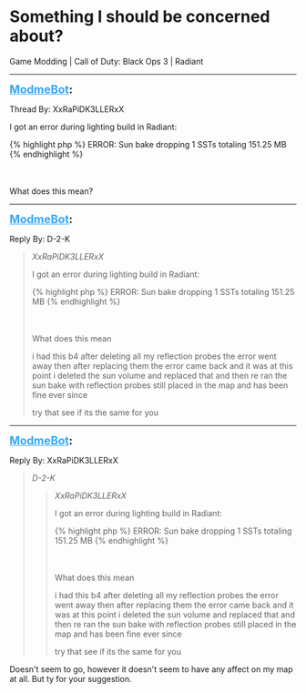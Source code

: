 # Something I should be concerned about?
Game Modding | Call of Duty: Black Ops 3 | Radiant

---
<strong style="font-size: 1.4em;"><span style="text-decoration: underline;text-decoration-color: #34a7f9;"><span style="color:#34a7f9;">ModmeBot</span></span>:</strong>

<p>Thread By: XxRaPiDK3LLERxX<br /><p style="text-align:left;">I got an error during lighting build in Radiant:</p>{% highlight php %}
ERROR: Sun bake dropping 1 SSTs totaling 151.25 MB
{% endhighlight %}
<br /><br /><br /><p style="text-align:left;"></p><p style="text-align:left;">What does this mean?</p><p style="text-align:left;"></p></p>

---
<strong style="font-size: 1.4em;"><span style="text-decoration: underline;text-decoration-color: #34a7f9;"><span style="color:#34a7f9;">ModmeBot</span></span>:</strong>

<p>Reply By: D-2-K<br /><blockquote><em>XxRaPiDK3LLERxX</em><p style="text-align:left;">I got an error during lighting build in Radiant:</p>{% highlight php %}
ERROR: Sun bake dropping 1 SSTs totaling 151.25 MB
{% endhighlight %}
<br /><br /><br /><p style="text-align:left;"></p><p style="text-align:left;">What does this mean</p><p style="text-align:left;"></p><p style="text-align:left;">i had this b4 after deleting all my reflection probes the error went away then after replacing them the error came back and it was at this point i deleted the sun volume and replaced that and then re ran the sun bake with reflection probes still placed in the map and has been fine ever since</p><p style="text-align:left;"></p><p style="text-align:left;">try that see if its the same for you </p><p style="text-align:left;"></p><p style="text-align:left;"></p><p style="text-align:left;"></p><p style="text-align:left;"></p><p style="text-align:left;"></p><p style="text-align:left;"></p></blockquote><p style="text-align:left;"></p></p>

---
<strong style="font-size: 1.4em;"><span style="text-decoration: underline;text-decoration-color: #34a7f9;"><span style="color:#34a7f9;">ModmeBot</span></span>:</strong>

<p>Reply By: XxRaPiDK3LLERxX<br /><blockquote><em>D-2-K</em><blockquote><em>XxRaPiDK3LLERxX</em><p style="text-align:left;">I got an error during lighting build in Radiant:</p>{% highlight php %}
ERROR: Sun bake dropping 1 SSTs totaling 151.25 MB
{% endhighlight %}
<br /><br /><br /><p style="text-align:left;"></p><p style="text-align:left;">What does this mean</p><p style="text-align:left;"></p><p style="text-align:left;">i had this b4 after deleting all my reflection probes the error went away then after replacing them the error came back and it was at this point i deleted the sun volume and replaced that and then re ran the sun bake with reflection probes still placed in the map and has been fine ever since</p><p style="text-align:left;"></p><p style="text-align:left;">try that see if its the same for you </p><p style="text-align:left;"></p><p style="text-align:left;"></p><p style="text-align:left;"></p><p style="text-align:left;"></p><p style="text-align:left;"></p><p style="text-align:left;"></p></blockquote><p style="text-align:left;"></p></blockquote><p style="text-align:left;">Doesn&#39;t seem to go, however it doesn&#39;t seem to have any affect on my map at all. But ty for your suggestion.</p></p>
